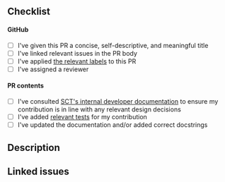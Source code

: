 <!-- Hi, and thank you for submitting a Pull Request! The checklist below is a brief summary of steps found in the NeuroPoly Contributing Guidelines, which can be found here: https://www.neuro.polymtl.ca/software/contributing. 
-->

## Checklist

#### GitHub

- [ ] I've given this PR a concise, self-descriptive, and meaningful title
- [ ] I've linked relevant issues in the PR body
- [ ] I've applied [the relevant labels](https://www.neuro.polymtl.ca/software/contributing#pr_labels) to this PR
- [ ] I've assigned a reviewer

<!-- For the title, please observe the following rules:
	- Provide a concise and self-descriptive title
	- Do not include the applicable issue number in the title, do it in the PR body
	- If the PR is not ready for review, convert it to a draft.
-->

#### PR contents

- [ ] I've consulted [SCT's internal developer documentation](https://github.com/neuropoly/spinalcordtoolbox/wiki) to ensure my contribution is in line with any relevant design decisions
- [ ] I've added [relevant tests](https://github.com/neuropoly/spinalcordtoolbox/wiki/Programming%3A-Tests) for my contribution
- [ ] I've updated the documentation and/or added correct docstrings

## Description
<!-- describe what the PR is about. Explain the approach and possible drawbacks.It's ok to repeat some text from the related issue. -->

## Linked issues
<!-- If the PR fixes any issues, indicate it here with issue-closing keywords: e.g. Resolves #XX, Fixes #XX, Addresses #XX. Note that if you want multiple issues to be autoclosed on PR merge, you must use the issue-closing verb before each relevant issue: e.g. Resolves #1, Resolves #2 -->
